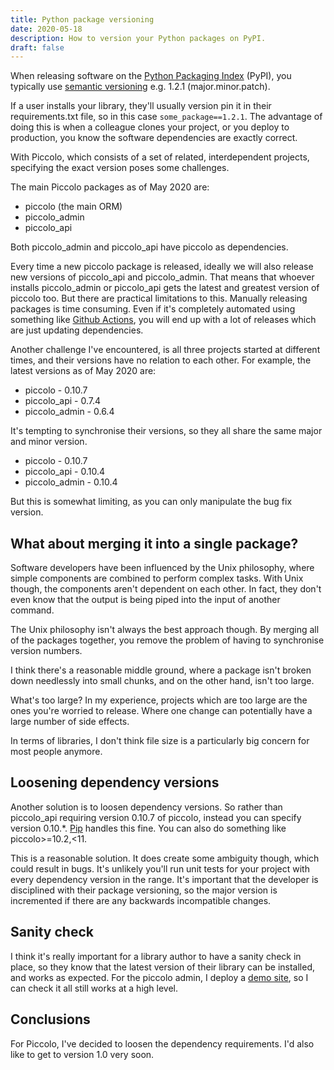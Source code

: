 ```yaml
---
title: Python package versioning
date: 2020-05-18
description: How to version your Python packages on PyPI.
draft: false
---
```


When releasing software on the [Python Packaging Index](http://pypi.org/) (PyPI), you typically use [semantic versioning](https://semver.org/) e.g. 1.2.1 (major.minor.patch).

If a user installs your library, they'll usually version pin it in their requirements.txt file, so in this case `some_package==1.2.1`. The advantage of doing this is when a colleague clones your project, or you deploy to production, you know the software dependencies are exactly correct.

With Piccolo, which consists of a set of related, interdependent projects, specifying the exact version poses some challenges.

The main Piccolo packages as of May 2020 are:

 * piccolo (the main ORM)
 * piccolo_admin
 * piccolo_api

Both piccolo_admin and piccolo_api have piccolo as dependencies.

Every time a new piccolo package is released, ideally we will also release new versions of piccolo_api and piccolo_admin. That means that whoever installs piccolo_admin or piccolo_api gets the latest and greatest version of piccolo too. But there are practical limitations to this. Manually releasing packages is time consuming. Even if it's completely automated using something like [Github Actions](https://github.com/features/actions), you will end up with a lot of releases which are just updating dependencies.

Another challenge I've encountered, is all three projects started at different times, and their versions have no relation to each other. For example, the latest versions as of May 2020 are:

 * piccolo - 0.10.7
 * piccolo_api - 0.7.4
 * piccolo_admin - 0.6.4

It's tempting to synchronise their versions, so they all share the same major and minor version.

 * piccolo - 0.10.7
 * piccolo_api - 0.10.4
 * piccolo_admin - 0.10.4

But this is somewhat limiting, as you can only manipulate the bug fix version.

## What about merging it into a single package?

Software developers have been influenced by the Unix philosophy, where simple components are combined to perform complex tasks. With Unix though, the components aren't dependent on each other. In fact, they don't even know that the output is being piped into the input of another command.

The Unix philosophy isn't always the best approach though. By merging all of the packages together, you remove the problem of having to synchronise version numbers.

I think there's a reasonable middle ground, where a package isn't broken down needlessly into small chunks, and on the other hand, isn't too large.

What's too large? In my experience, projects which are too large are the ones you're worried to release. Where one change can potentially have a large number of side effects.

In terms of libraries, I don't think file size is a particularly big concern for most people anymore.

## Loosening dependency versions

Another solution is to loosen dependency versions. So rather than piccolo_api requiring version 0.10.7 of piccolo, instead you can specify version 0.10.*. [Pip](https://pypi.org/project/pip/) handles this fine. You can also do something like piccolo>=10.2,<11.

This is a reasonable solution. It does create some ambiguity though, which could result in bugs. It's unlikely you'll run unit tests for your project with every dependency version in the range. It's important that the developer is disciplined with their package versioning, so the major version is incremented if there are any backwards incompatible changes.

## Sanity check

I think it's really important for a library author to have a sanity check in place, so they know that the latest version of their library can be installed, and works as expected. For the piccolo admin, I deploy a [demo site](http://demo1.piccolo-orm.com/), so I can check it all still works at a high level.

## Conclusions

For Piccolo, I've decided to loosen the dependency requirements. I'd also like to get to version 1.0 very soon.
